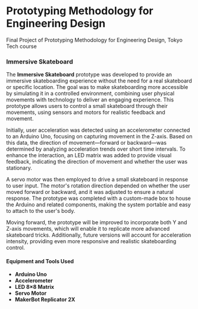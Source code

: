 # Prototyping Methodology for Engineering Design

Final Project of Prototyping Methodology for Engineering Design, Tokyo Tech course

### Immersive Skateboard

The **Immersive Skateboard** prototype was developed to provide an immersive skateboarding experience without the need for a real skateboard or specific location. The goal was to make skateboarding more accessible by simulating it in a controlled environment, combining user physical movements with technology to deliver an engaging experience. This prototype allows users to control a small skateboard through their movements, using sensors and motors for realistic feedback and movement.

Initially, user acceleration was detected using an accelerometer connected to an Arduino Uno, focusing on capturing movement in the Z-axis. Based on this data, the direction of movement—forward or backward—was determined by analyzing acceleration trends over short time intervals. To enhance the interaction, an LED matrix was added to provide visual feedback, indicating the direction of movement and whether the user was stationary.

A servo motor was then employed to drive a small skateboard in response to user input. The motor's rotation direction depended on whether the user moved forward or backward, and it was adjusted to ensure a natural response. The prototype was completed with a custom-made box to house the Arduino and related components, making the system portable and easy to attach to the user's body.

Moving forward, the prototype will be improved to incorporate both Y and Z-axis movements, which will enable it to replicate more advanced skateboard tricks. Additionally, future versions will account for acceleration intensity, providing even more responsive and realistic skateboarding control.

#### Equipment and Tools Used
- **Arduino Uno**
- **Accelerometer**
- **LED 8×8 Matrix**
- **Servo Motor**
- **MakerBot Replicator 2X**
